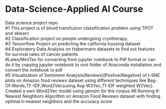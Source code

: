 # Data-Science-Applied AI Course
Data science project repo  
#1 This project is of blood transfusion classification problem using TPOT and sklearn   
#2 Classification project on people undergoing cryotherapy.  
#3 Tensorflow Project on predicting the california housing dataset  
#4 Exploratory Data Analysis on Habermann datasets to find out features for survival rates of cancer patients  
#Latex/MiniTex for converting from jupyter notebook to Pdf format or can do it by copying jupyter notebook to root folder of Anaconda installation and convert the notebook to pdf   
#5 Visualization of Sentiment Analysis(Reviews)[Postive/Negative] of t-SNE plots on Amazon food reviews dataset using different techniques like Bag-Of-Words,TF-IDF,Word2Vec(using Avg-W2Vec,Tf-IDF weighted W2Vec). Created a own Word2Vec model using gensim for the corpus   #6 Running K-Nearest Neighbors Algorithm on Amazon Food Reviews dataset with finding optimal k-nearest neighbors and the accuracy score
